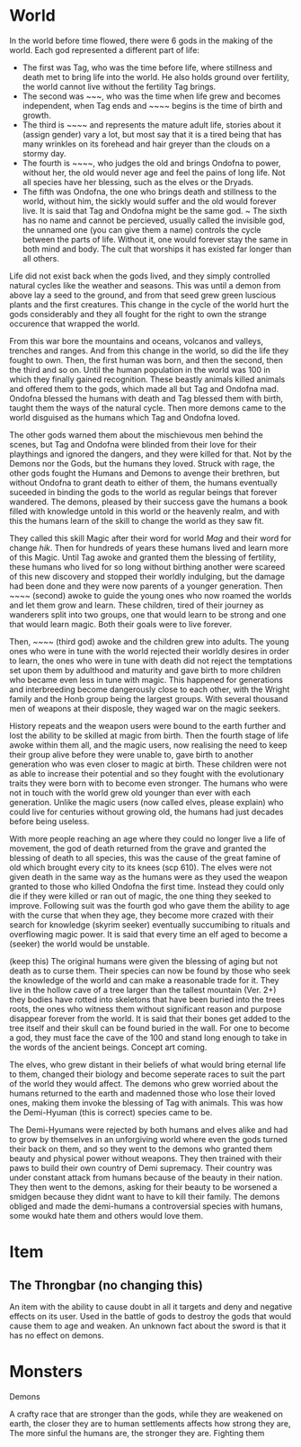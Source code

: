 # World

In the world before time flowed, there were 6 gods in the making of the world.
Each god represented a different part of life:

- The first was Tag, who was the time before life, where stillness and death met 
to bring life into the world. He also holds ground over fertility, the world cannot
live without the fertility Tag brings.
- The second was ~~~, who was the time when life grew and becomes independent,
when Tag ends and ~~~~ begins is the time of birth and growth.
- The third is ~~~~ and represents the mature adult life, stories about it (assign 
gender) vary a lot, but most say that it is a tired being that has many wrinkles on
its forehead and hair greyer than the clouds on a stormy day.
- The fourth is ~~~~, who judges the old and brings Ondofna to power, without her, 
the old would never age and feel the pains of long life. Not all species have her 
blessing, such as the elves or the Dryads.
- The fifth was Ondofna, the one who brings death and stillness to the world,
without him, the sickly would suffer and the old would forever live. It is said
that Tag and Ondofna might be the same god.
~ The sixth has no name and cannot be percieved, usually called the invisible
god, the unnamed one (you can give them a name) controls the cycle between the
parts of life. Without it, one would forever stay the same in both mind and body.
The cult that worships it has existed far longer than all others.

Life did not exist back when the gods lived, and they simply controlled natural 
cycles like the weather and seasons. This was until a demon from above lay a seed
to the ground, and from that seed grew green luscious plants and the first creatures.
This change in the cycle of the world hurt the gods considerably and they all 
fought for the right to own the strange occurence that wrapped the world.

From this war bore the mountains and oceans, volcanos and valleys, trenches and
ranges. And from this change in the world, so did the life they fought to own.
Then, the first human was born, and then the second, then the third and so on. Until
the human population in the world was 100 in which they finally gained recognition.
These beastly animals killed animals and offered them to the gods, which made all but
Tag and Ondofna mad. Ondofna blessed the humans with death and Tag blessed them with
birth, taught them the ways of the natural cycle. Then more demons came to the world
disguised as the humans which Tag and Ondofna loved.

The other gods warned them about the mischievous men behind the scenes, but Tag and
Ondofna were blinded from their love for their playthings and ignored the dangers, and 
they were killed for that. Not by the Demons nor the Gods, but the humans they loved.
Struck with rage, the other gods fought the Humans and Demons to avenge their brethren, 
but without Ondofna to grant death to either of them, the humans eventually suceeded in 
binding the gods to the world as regular beings that forever wandered. The demons, 
pleased by their success gave the humans a book filled with knowledge untold in this world
or the heavenly realm, and with this the humans learn of the skill to change the world as
they saw fit.

They called this skill Magic after their word for world *Mag* and their word for change *hik*.
Then for hundreds of years these humans lived and learn more of this Magic. Until Tag awoke 
and granted them the blessing of fertility, these humans who lived for so long without
birthing another were scareed of this new discovery and stopped their worldly indulging, but 
the damage had been done and they were now parents of a younger generation. Then ~~~~ (second)
awoke to guide the young ones who now roamed the worlds and let them grow and learn. These
children, tired of their journey as wanderers split into two groups, one that would learn to be
strong and one that would learn magic. Both their goals were to live forever.

Then, ~~~~ (third god) awoke and the children grew into adults. The young ones who were in tune 
with the world rejected their worldly desires in order to learn, the ones who were in tune with 
death did not reject the temptations set upon them by adulthood and maturity and gave birth to 
more children who became even less in tune with magic. This happened for generations and 
interbreeding become dangerously close to each other, with the Wright family and the Honb group
being the largest groups. With several thousand men of weapons at their disposle, they waged war 
on the magic seekers.

History repeats and the weapon users were bound to the earth further and lost the ability to be 
skilled at magic from birth. Then the fourth stage of life awoke within them all, and the magic 
users, now realising the need to keep their group alive before they were unable to, gave birth to 
another generation who was even closer to magic at birth. These children were not as able to 
increase their potential and so they fought with the evolutionary traits they were born with to
become even stronger. The humans who were not in touch with the world grew old younger than ever 
with each generation. Unlike the magic users (now called elves, please explain) who could live for 
centuries without growing old, the humans had just decades before being useless.

With more people reaching an age where they could no longer live a life of movement, the god of 
death returned from the grave and granted the blessing of death to all species, this was the cause 
of the great famine of old which brought every city to its knees (scp 610). The elves were not 
given death in the same way as the humans were as they used the weapon granted to those who killed
Ondofna the first time. Instead they could only die if they were killed or ran out of magic, the one
thing they seeked to improve. Following suit was the fourth god who gave them the ability to age with 
the curse that when they age, they become more crazed with their search for knowledge (skyrim seeker)
eventually succumibing to rituals and overflowing magic power. It is said that every time an elf aged
to become a (seeker) the world would be unstable.

(keep this)
The original humans were given the blessing of aging but not death as to curse them. Their species can 
now be found by those who seek the knowledge of the world and can make a reasonable trade for it. They 
live in the hollow cave of a tree larger than the tallest mountain (Ver. 2+) they bodies have rotted 
into skeletons that have been buried into the trees roots, the ones who witness them without significant
reason and purpose disappear forever from the world. It is said that their bones get added to the tree
itself and their skull can be found buried in the wall. For one to become a god, they must face the cave 
of the 100 and stand long enough to take in the words of the ancient beings. Concept art coming.

The elves, who grew distant in their beliefs of what would bring eternal life to them, changed their 
biology and become seperate races to suit the part of the world they would affect. The demons who grew 
worried about the humans returned to the earth and madenned those who lose their loved ones, making them 
invoke the blessing of Tag with animals. This was how the Demi-Hyuman (this is correct) species came to be.

The Demi-Hyumans were rejected by both humans and elves alike and had to grow by themselves in an unforgiving
world where even the gods turned their back on them, and so they went to the demons who granted them beauty 
and physical power without weapons. They then trained with their paws to build their own country of Demi
supremacy. Their country was under constant attack from humans because of the beauty in their nation. They then
went to the demons, asking for their beauty to be worsened a smidgen because they didnt want to have to kill their
family. The demons obliged and made the demi-humans a controversial species with humans, some woukd hate them 
and others would love them.

# Item

## The Throngbar (no changing this)
  
An item with the ability to cause doubt in all it targets and deny and negative effects on its user.
Used in the battle of gods to destroy the gods that would cause them to age and weaken.
An unknown fact about the sword is that it has no effect on demons.

# Monsters

Demons

A crafty race that are stronger than the gods, while they are weakened on earth, the closer they are 
to human settlements affects how strong they are, The more sinful the humans are, the stronger they are.
Fighting them 
